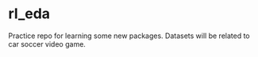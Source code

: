 # rl_eda

Practice repo for learning some new packages.  Datasets will be related to car soccer video game.
